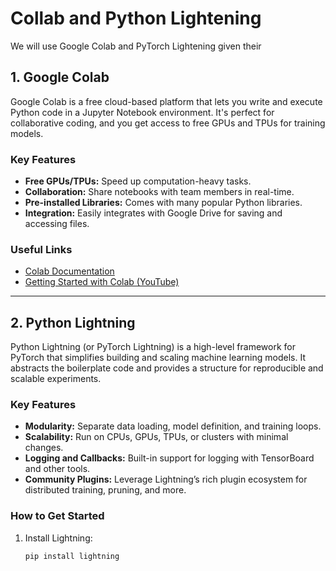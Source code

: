# Collab and Python Lightening

We will use Google Colab and PyTorch Lightening given their 

## **1. Google Colab**
Google Colab is a free cloud-based platform that lets you write and execute Python code in a Jupyter Notebook environment. It's perfect for collaborative coding, and you get access to free GPUs and TPUs for training models.

### **Key Features**
- **Free GPUs/TPUs:** Speed up computation-heavy tasks.
- **Collaboration:** Share notebooks with team members in real-time.
- **Pre-installed Libraries:** Comes with many popular Python libraries.
- **Integration:** Easily integrates with Google Drive for saving and accessing files.

### **Useful Links**
- [Colab Documentation](https://colab.research.google.com/notebooks/welcome.ipynb)
- [Getting Started with Colab (YouTube)](https://www.youtube.com/watch?v=inN8seMm7UI)

---

## **2. Python Lightning**
Python Lightning (or PyTorch Lightning) is a high-level framework for PyTorch that simplifies building and scaling machine learning models. It abstracts the boilerplate code and provides a structure for reproducible and scalable experiments.

### **Key Features**
- **Modularity:** Separate data loading, model definition, and training loops.
- **Scalability:** Run on CPUs, GPUs, TPUs, or clusters with minimal changes.
- **Logging and Callbacks:** Built-in support for logging with TensorBoard and other tools.
- **Community Plugins:** Leverage Lightning’s rich plugin ecosystem for distributed training, pruning, and more.

### **How to Get Started**
1. Install Lightning:
   ```bash
   pip install lightning
